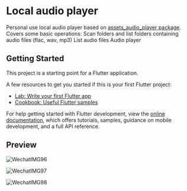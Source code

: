 # Local audio player

Personal use local audio player based on [assets_audio_player package](https://pub.dev/packages/assets_audio_player).
Covers some basic operations:
Scan folders and list folders containing audio files (flac, wav, mp3)
List audio files
Audio player

## Getting Started

This project is a starting point for a Flutter application.

A few resources to get you started if this is your first Flutter project:

- [Lab: Write your first Flutter app](https://docs.flutter.dev/get-started/codelab)
- [Cookbook: Useful Flutter samples](https://docs.flutter.dev/cookbook)

For help getting started with Flutter development, view the
[online documentation](https://docs.flutter.dev/), which offers tutorials,
samples, guidance on mobile development, and a full API reference.

## Preview

![WechatIMG96](https://github.com/LeoLionly5/Audio_player/assets/60843629/6f7309ac-e31a-410e-9a92-224b1aea94c1)

![WechatIMG97](https://github.com/LeoLionly5/Audio_player/assets/60843629/726121e4-9582-453f-b603-463f37713bdb)

![WechatIMG98](https://github.com/LeoLionly5/Audio_player/assets/60843629/980b18e1-f9b5-4ebf-b3a9-9d8f8b6fe780)
